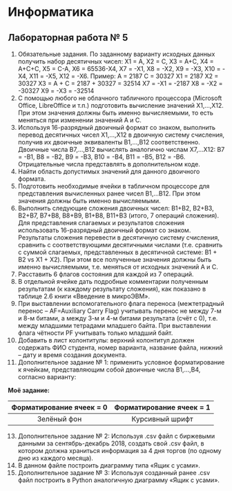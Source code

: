 # Информатика

## Лабораторная работа № 5
1. Обязательные задания. По
заданному варианту исходных данных получить набор десятичных
чисел:
X1 = A, X2 = C,
X3 = A+C, X4 = A+C+C, X5 = C-A, X6 = 65536-X4,
X7 = -X1, X8 = -X2, X9 = -X3, X10 = -X4, X11 = -X5, X12 = -X6.
Пример:
A = 2187
C = 30327
X1 = 2187
X2 = 30327
X3 = A + C = 2187 + 30327 = 32514
X7 = -X1 = -2187
X8 = -X2 = -30327
X9 = -X3 = -32514
2. С помощью любого не облачного табличного процессора (Microsoft
Office, LibreOffice и т.п.) подготовить вычисление значений
Х1,...,X12. При этом значения должны быть именно вычисляемыми,
то есть меняться при изменении значений A и C.
3.  Используя 16-разрядный двоичный формат со знаком, выполнить
перевод десятичных чисел X1,...,X12 в двоичную систему счисления,
получив их двоичные эквиваленты B1,...,B12 соответственно.
Двоичные числа B7,...,B12 вычислять аналогично числам X7,...X12:
B7 = -B1, B8 = -B2, B9 = -B3, B10 = -B4, B11 = -B5, B12 = -B6.
Отрицательные числа представлять в дополнительном коде.
4. Найти область допустимых значений для данного двоичного формата.
5. Подготовить необходимые ячейки в табличном процессоре для
представления вычисленных ранее чисел B1,...B12. При этом
значения должны быть именно вычисляемыми.
6. Выполнить следующие сложения двоичных чисел:
B1+B2, B2+B3, B2+B7, B7+B8, B8+B9, B1+B8, B11+B3 (итого, 7
операций сложения).
Для представления слагаемых и результатов сложения использовать
16-разрядный двоичный формат со знаком. Результаты сложения
перевести в десятичную систему счисления, сравнить с
соответствующими десятичными числами (т.е. сравнить с суммой
слагаемых, представленных в десятичной системе: B1 + B2 vs X1 +
X2). При этом все полученные значения должны быть именно
вычисляемыми, т.е. меняться от исходных значений А и С.
7. Расставить 6 флагов состояния для каждой из 7 операций.
8. В отдельной ячейке дать подробные комментарии полученным
результатам (к каждому результату сложения), как показано в таблице
2.6 книги «Введение в микроЭВМ».
9. При выставлении вспомогательного флага переноса (межтетрадный
перенос – AF=Auxiliary Carry Flag) учитывать перенос не между 7-м и
8-м битами, а между 3-м и 4-м битами результата (счёт с 0), т.е. между
младшими тетрадами младшего байта. При выставлении флага
чётности PF учитывать только младший байт.
10. Добавить в лист колонтитулы: верхний колонтитул должен содержать
ФИО студента, номер варианта, название файла, нижний – дату и
время создания документа.
12. Дополнительное задание № 1:
применить условное форматирование к ячейкам, представляющим
собой двоичные числа B1,...,B4, согласно варианту:

**Моё задание:**

| Форматирование ячеек = 0 | Форматирование ячеек = 1 |
| :----------------------: | :----------------------: |
|       Зелёный фон        |     Курсивный шрифт      |

13. Дополнительное задание № 2:
Используя .csv файл с биржевыми данными за сентябрь-декабрь 2018,
создать свой .csv файл, в котором должна храниться информация за 4
дня торгов (по одному дню из каждого месяца).
14. В данном файле построить диаграмму типа «Ящик с усами».
15. Дополнительное задание № 3:
Используя созданный ранее .csv файл построить в Python
аналогичную диаграмму «Ящик с усами».
